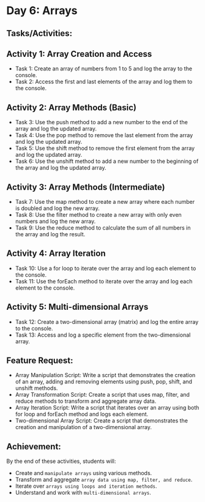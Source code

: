 # Day 6: Arrays
## Tasks/Activities:

## Activity 1: Array Creation and Access

- Task 1: Create an array of numbers from 1 to 5 and log the array to the console.
- Task 2: Access the first and last elements of the array and log them to the console.

## Activity 2: Array Methods (Basic)

- Task 3: Use the push method to add a new number to the end of the array and log the updated array.
- Task 4: Use the pop method to remove the last element from the array and log the updated array.
- Task 5: Use the shift method to remove the first element from the array and log the updated array.
- Task 6: Use the unshift method to add a new number to the beginning of the array and log the updated array.

## Activity 3: Array Methods (Intermediate)

- Task 7: Use the map method to create a new array where each number is doubled and log the new array.
- Task 8: Use the filter method to create a new array with only even numbers and log the new array.
- Task 9: Use the reduce method to calculate the sum of all numbers in the array and log the result.

## Activity 4: Array Iteration

- Task 10: Use a for loop to iterate over the array and log each element to the console.
- Task 11: Use the forEach method to iterate over the array and log each element to the console.

## Activity 5: Multi-dimensional Arrays

- Task 12: Create a two-dimensional array (matrix) and log the entire array to the console.
- Task 13: Access and log a specific element from the two-dimensional array.

## Feature Request:
- Array Manipulation Script: Write a script that demonstrates the creation of an array, adding and removing elements using push, pop, shift, and unshift methods.
- Array Transformation Script: Create a script that uses map, filter, and reduce methods to transform and aggregate array data.
- Array Iteration Script: Write a script that iterates over an array using both for loop and forEach method and logs each element.
- Two-dimensional Array Script: Create a script that demonstrates the creation and manipulation of a two-dimensional array.

## Achievement:
By the end of these activities, students will:

- Create and `manipulate arrays` using various methods.
- Transform and aggregate `array data using map, filter, and reduce`.
- Iterate over `arrays using loops and iteration methods`.
- Understand and work with `multi-dimensional arrays`.
